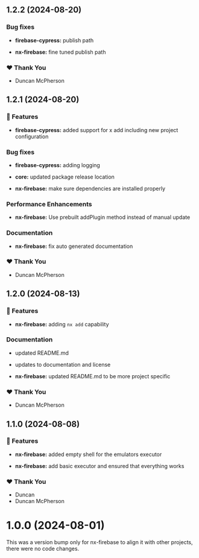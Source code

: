 ## 1.2.2 (2024-08-20)


### Bug fixes

- **firebase-cypress:** publish path

- **nx-firebase:** fine tuned publish path


### ❤️  Thank You

- Duncan McPherson

## 1.2.1 (2024-08-20)


### 🚀 Features

- **firebase-cypress:** added support for x add including new project configuration


### Bug fixes

- **firebase-cypress:** adding logging

- **core:** updated package release location

- **nx-firebase:** make sure dependencies are installed properly


### Performance Enhancements

- **nx-firebase:** Use prebuilt addPlugin method instead of manual update


### Documentation

- **nx-firebase:** fix auto generated documentation


### ❤️  Thank You

- Duncan McPherson

## 1.2.0 (2024-08-13)


### 🚀 Features

- **nx-firebase:** adding `nx add` capability


### Documentation

- updated README.md

- updates to documentation and license

- **nx-firebase:** updated README.md to be more project specific


### ❤️  Thank You

- Duncan McPherson

## 1.1.0 (2024-08-08)


### 🚀 Features

- **nx-firebase:** added empty shell for the emulators executor

- **nx-firebase:** add basic executor and ensured that everything works


### ❤️  Thank You

- Duncan
- Duncan McPherson

# 1.0.0 (2024-08-01)

This was a version bump only for nx-firebase to align it with other projects, there were no code changes.
